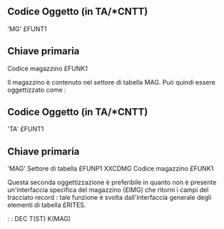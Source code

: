 ## Codice Oggetto (in TA/*CNTT)
'MG'                                          £FUNT1
## Chiave primaria
Codice magazzino                              £FUNK1

Il magazzino è contenuto nel settore di tabella MAG.
Può quindi essere oggettizzato come : 

## Codice Oggetto (in TA/*CNTT)
'TA'                               £FUNT1
## Chiave primaria
'MAG'    Settore di tabella        £FUNP1
XXCDMG   Codice magazzino          £FUNK1

Questa seconda oggettizzazione è preferibile in quanto non è presente un'interfaccia specifica del magazzino (£IMG) che ritorni i campi del tracciato record :  tale funzione è svolta dall'interfaccia generale degli elementi di tabella £RITES.

 :  : DEC T(ST) K(MAG)

